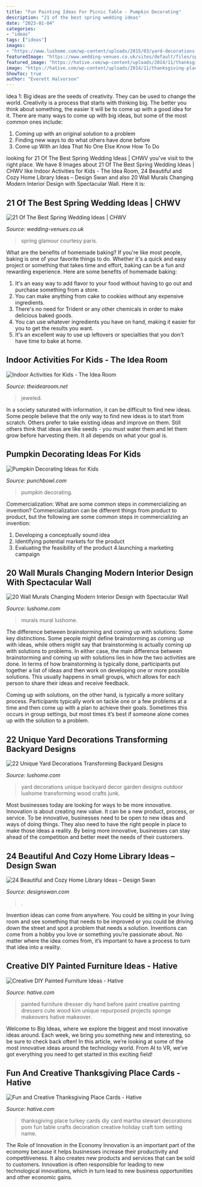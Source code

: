 ```yaml
---
title: "Fun Painting Ideas For Picnic Table - Pumpkin Decorating"
description: "21 of the best spring wedding ideas"
date: "2023-01-04"
categories:
- "ideas"
tags: ["ideas"]
images:
- "https://www.lushome.com/wp-content/uploads/2015/03/yard-decorations-crafts-backyard-ideas-9.jpg"
featuredImage: "https://www.wedding-venues.co.uk/sites/default/files/spring-wedding-ideas-GlamourParis.jpg"
featured_image: "https://hative.com/wp-content/uploads/2014/11/thanksgiving-place-cards/8-fun-and-creative-thanksgiving-place-cards.jpg"
image: "https://hative.com/wp-content/uploads/2014/11/thanksgiving-place-cards/8-fun-and-creative-thanksgiving-place-cards.jpg"
ShowToc: true
author: "Everett Halvorson"
---
```



Idea 1: Big ideas are the seeds of creativity. They can be used to change the world.
Creativity is a process that starts with thinking big. The better you think about something, the easier it will be to come up with a good idea for it. There are many ways to come up with big ideas, but some of the most common ones include:
1. Coming up with an original solution to a problem
2. Finding new ways to do what others have done before
3. Come up With an Idea That No One Else Know How To Do

	

		
looking for 21 Of The Best Spring Wedding Ideas | CHWV you've visit to the right place. We have 8 Images about 21 Of The Best Spring Wedding Ideas | CHWV like Indoor Activities for Kids - The Idea Room, 24 Beautiful and Cozy Home Library Ideas – Design Swan and also 20 Wall Murals Changing Modern Interior Design with Spectacular Wall. Here it is:
		
    
## 21 Of The Best Spring Wedding Ideas | CHWV

<img loading=lazy src="https://www.wedding-venues.co.uk/sites/default/files/spring-wedding-ideas-GlamourParis.jpg" onerror="this.onerror=null;this.src='https://tse1.mm.bing.net/th?id=OIP.otm4nTZdjfezp__SZp1tPgHaLH&amp;pid=15.1';" alt="21 Of The Best Spring Wedding Ideas | CHWV">

_Source: wedding-venues.co.uk_

>spring glamour courtesy paris. 

	

What are the benefits of homemade baking?
If you're like most people, baking is one of your favorite things to do. Whether it's a quick and easy project or something that takes time and effort, baking can be a fun and rewarding experience. Here are some benefits of homemade baking: 
1) It's an easy way to add flavor to your food without having to go out and purchase something from a store. 
2) You can make anything from cake to cookies without any expensive ingredients. 
3) There's no need for Trident or any other chemicals in order to make delicious baked goods. 
4) You can use whatever ingredients you have on hand, making it easier for you to get the results you want. 
5) It's an excellent way to use up leftovers or specialties that you don't have time to bake at home.

    
## Indoor Activities For Kids - The Idea Room

<img loading=lazy src="https://www.theidearoom.net/wp-content/uploads/2015/01/Paint-Snow1.jpg" onerror="this.onerror=null;this.src='https://tse3.mm.bing.net/th?id=OIP.TkEeDehD3UxUYS88h1byfQHaLG&amp;pid=15.1';" alt="Indoor Activities for Kids - The Idea Room">

_Source: theidearoom.net_

>jeweled. 

	

In a society saturated with information, it can be difficult to find new ideas. Some people believe that the only way to find new ideas is to start from scratch. Others prefer to take existing ideas and improve on them. Still others think that ideas are like seeds - you must water them and let them grow before harvesting them. It all depends on what your goal is.

    
## Pumpkin Decorating Ideas For Kids

<img loading=lazy src="https://www.punchbowl.com/gridfs/fs/56059409196c6f49f50090fa-1443206153" onerror="this.onerror=null;this.src='https://tse1.mm.bing.net/th?id=OIP.xgN6O6NzcfOL3aZk0HoUtAHaLH&amp;pid=15.1';" alt="Pumpkin Decorating Ideas for Kids">

_Source: punchbowl.com_

>pumpkin decorating. 

	

Commercialization: What are some common steps in commercializing an invention?
Commercialization can be different things from product to product, but the following are some common steps in commercializing an invention:
1. Developing a conceptually sound idea 
2. Identifying potential markets for the product 
3. Evaluating the feasibility of the product 
4.launching a marketing campaign 

    
## 20 Wall Murals Changing Modern Interior Design With Spectacular Wall

<img loading=lazy src="https://www.lushome.com/wp-content/uploads/2014/06/wall-murals-painting-ideas-interior-decorating-14.jpg" onerror="this.onerror=null;this.src='https://tse1.mm.bing.net/th?id=OIP.cFTirdixSJb6xcNYBidiVgAAAA&amp;pid=15.1';" alt="20 Wall Murals Changing Modern Interior Design with Spectacular Wall">

_Source: lushome.com_

>murals mural lushome. 

	

The difference between brainstorming and coming up with solutions: Some key distinctions.
Some people might define brainstorming as coming up with ideas, while others might say that brainstorming is actually coming up with solutions to problems. In either case, the main difference between brainstorming and coming up with solutions lies in how the two activities are done.
In terms of how brainstorming is typically done, participants put together a list of ideas and then work on developing one or more possible solutions. This usually happens in small groups, which allows for each person to share their ideas and receive feedback.

Coming up with solutions, on the other hand, is typically a more solitary process. Participants typically work on tackle one or a few problems at a time and then come up with a plan to achieve their goals. Sometimes this occurs in group settings, but most times it’s best if someone alone comes up with the solution to a problem.

    
## 22 Unique Yard Decorations Transforming Backyard Designs

<img loading=lazy src="https://www.lushome.com/wp-content/uploads/2015/03/yard-decorations-crafts-backyard-ideas-9.jpg" onerror="this.onerror=null;this.src='https://tse4.mm.bing.net/th?id=OIP.dl3uqBaKpVIDXglE13J1hgAAAA&amp;pid=15.1';" alt="22 Unique Yard Decorations Transforming Backyard Designs">

_Source: lushome.com_

>yard decorations unique backyard decor garden designs outdoor lushome transforming wood crafts junk. 

	

Most businesses today are looking for ways to be more innovative. Innovation is about creating new value. It can be a new product, process, or service. To be innovative, businesses need to be open to new ideas and ways of doing things. They also need to have the right people in place to make those ideas a reality. By being more innovative, businesses can stay ahead of the competition and better meet the needs of their customers.

    
## 24 Beautiful And Cozy Home Library Ideas – Design Swan

<img loading=lazy src="https://img.designswan.com/2012/07/library/5.jpg" onerror="this.onerror=null;this.src='https://tse4.mm.bing.net/th?id=OIP.YDGYkMbi3hTYBEgi199XfgHaHa&amp;pid=15.1';" alt="24 Beautiful and Cozy Home Library Ideas – Design Swan">

_Source: designswan.com_

>. 

	

Invention ideas can come from anywhere. You could be sitting in your living room and see something that needs to be improved or you could be driving down the street and spot a problem that needs a solution. Inventions can come from a hobby you love or something you’re passionate about. No matter where the idea comes from, it’s important to have a process to turn that idea into a reality.

    
## Creative DIY Painted Furniture Ideas - Hative

<img loading=lazy src="http://hative.com/wp-content/uploads/2015/01/painted-furniture-ideas/5-painted-furniture-ideas.jpg" onerror="this.onerror=null;this.src='https://tse1.mm.bing.net/th?id=OIP.7UEyVXYP9zQ5WWUlYv4vuAHaKl&amp;pid=15.1';" alt="Creative DIY Painted Furniture Ideas - Hative">

_Source: hative.com_

>painted furniture dresser diy hand before paint creative painting dressers cute wood kim unique repurposed projects sponge makeovers hative makeover. 

	

Welcome to Big Ideas, where we explore the biggest and most innovative ideas around. Each week, we bring you something new and interesting, so be sure to check back often! In this article, we’re looking at some of the most innovative ideas around the technology world. From AI to VR, we’ve got everything you need to get started in this exciting field!

    
## Fun And Creative Thanksgiving Place Cards - Hative

<img loading=lazy src="https://hative.com/wp-content/uploads/2014/11/thanksgiving-place-cards/8-fun-and-creative-thanksgiving-place-cards.jpg" onerror="this.onerror=null;this.src='https://tse1.mm.bing.net/th?id=OIP.imv40e8Wl4jA3k5WcwbLYwHaJQ&amp;pid=15.1';" alt="Fun and Creative Thanksgiving Place Cards - Hative">

_Source: hative.com_

>thanksgiving place turkey cards diy card martha stewart decorations pom fun table crafts decoration creative holiday craft tom setting name. 

	

The Role of Innovation in the Economy
Innovation is an important part of the economy because it helps businesses increase their productivity and competitiveness. It also creates new products and services that can be sold to customers. Innovation is often responsible for leading to new technological innovations, which in turn lead to new business opportunities and other economic gains.

